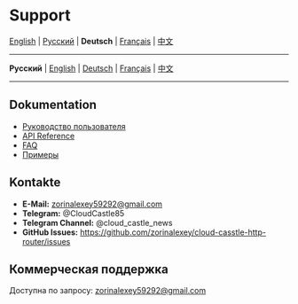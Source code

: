 # Support

[English](../en/SUPPORT.md) | [Русский](../../SUPPORT.md) | **Deutsch** | [Français](../fr/SUPPORT.md) | [中文](../zh/SUPPORT.md)

---

**Русский** | [English](docs/en/SUPPORT.md) | [Deutsch](docs/de/SUPPORT.md) | [Français](docs/fr/SUPPORT.md) | [中文](docs/zh/SUPPORT.md)

---

## Dokumentation

- [Руководство пользователя](docs/ru/USER_GUIDE.md)
- [API Reference](docs/ru/API_REFERENCE.md)
- [FAQ](docs/ru/FAQ.md)
- [Примеры](examples/)

## Kontakte

- **E-Mail:** zorinalexey59292@gmail.com
- **Telegram:** @CloudCastle85
- **Telegram Channel:** @cloud_castle_news
- **GitHub Issues:** https://github.com/zorinalexey/cloud-casstle-http-router/issues

## Коммерческая поддержка

Доступна по запросу: zorinalexey59292@gmail.com

